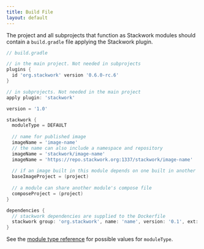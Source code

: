 ```yaml
---
title: Build File
layout: default
---
```

The project and all subprojects that function as Stackwork modules should contain a `build.gradle` file applying the Stackwork plugin.

~~~ groovy
// build.gradle

// in the main project. Not needed in subprojects
plugins {
  id 'org.stackwork' version '0.6.0-rc.6'
}

// in subprojects. Not needed in the main project
apply plugin: 'stackwork'

version = '1.0'

stackwork {
  moduleType = DEFAULT
  
  // name for published image
  imageName = 'image-name'
  // the name can also include a namespace and repository
  imageName = 'stackwork/image-name'
  imageName = 'https://repo.stackwork.org:1337/stackwork/image-name'
  
  // if an image built in this module depends on one built in another 
  baseImageProject = (project)
  
  // a module can share another module's compose file
  composeProject = (project)
}

dependencies {
  // stackwork dependencies are supplied to the Dockerfile
  stackwork group: 'org.stackwork', name: 'name', version: '0.1', ext: 'tar.gz'
}
~~~

See the [module type reference](/reference/module-types/) for possible values for `moduleType`.
